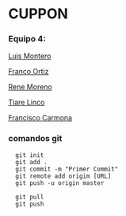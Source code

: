 # CUPPON

### Equipo 4:

[Luis Montero]()

[Franco Ortiz](https://github.com/Francortiz-137)

[Rene Moreno](https://github.com/ReneMoreno1193)

[Tiare Linco](https://github.com/Tatanaiko)

[Francisco Carmona](https://github.com/TheNefelin)

### comandos git
```
  git init
  git add .
  git commit -m "Primer Commit"
  git remote add origim [URL]
  git push -u origin master

  git pull
  git push
```


